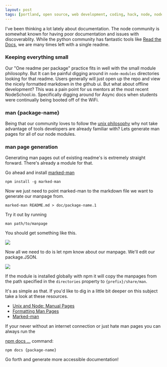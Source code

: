 ```yaml
---
layout: post
tags: [portland, open source, web development, coding, hack, node, node modules, man, man pages, unix, marked man, npm]
---
```


I've been thinking a lot lately about documentation. The node
community is somewhat known for having poor documentation and issues
with discoverablity. While the python community has fantastic tools
like [Read the Docs](https://readthedocs.org/), we are many times left
with a single readme.

### Keeping everything small

Our "One readme per package" practice fits in well with the small
module philosophy. But It can be painful digging around in
`node-modules` directories looking for that readme. Users generally
will just open up the repo and view the nicely formatted markdown in
the github ui. But what about offline development? This was a pain
point for us mentors at the most recent NodeSchool.io. Specifically
digging around for Async docs when students were continually being
booted off of the WiFi.

### man {package-name}

Being that our community loves to follow the
[unix philosophy](http://blog.izs.me/post/48281998870/unix-philosophy-and-node-js)
why not take advantage of tools developers are already familiar with?
Lets generate man pages for all of our node modules.

### man page generation

Generating man pages out of existing readme's is extremely straight
forward. There's already a module for that.

Go ahead and install [marked-man](https://github.com/kapouer/marked-man)

```
npm install -g marked-man
```

Now we just need to point marked-man to the markdown file we want to
generate our manpage from.

```
marked-man README.md > doc/package-name.1
```

Try it out by running

```
man path/to/manpage
```

You should get something like this.

![](http://i.imgur.com/99ZZX9M.png)

Now all we need to do is let npm know about our manpage. We'll edit
our package.JSON.

![](http://i.imgur.com/gKrOKBN.png)

If the module is installed globally with npm it will copy the manpages
from the path specified in the `directories` property to
`{prefix}/share/man`.

It's as simple as that. If you'd like to dig in a little bit deeper on
this subject take a look at these resources.

* [Unix and Node: Manual Pages](http://dailyjs.com/2012/02/16/unix-node-community/)
* [Formatting Man Pages](http://www.fnal.gov/docs/products/ups/ReferenceManual/html/manpages.html)
* [Marked-man](https://github.com/kapouer/marked-man)

If your never without an internet connection or just hate man pages
you can always run the

[npm docs ...](https://www.npmjs.org/doc/cli/npm-docs.html) command:

```
npm docs {package-name}
```

Go forth and generate more accessible documentation!
